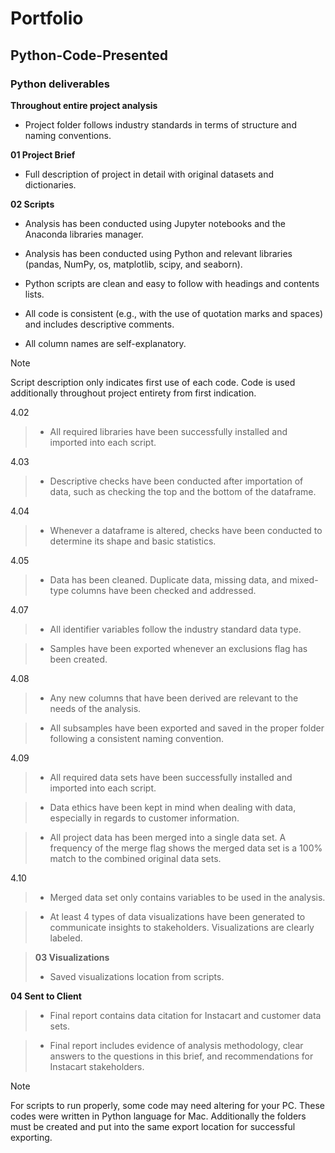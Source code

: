 # Portfolio
## Python-Code-Presented
### **Python deliverables**

**Throughout entire project analysis**
- Project folder follows industry standards in terms of structure and naming conventions.

**01 Project Brief**
- Full description of project in detail with original datasets and dictionaries.

**02 Scripts**
- Analysis has been conducted using Jupyter notebooks and the Anaconda libraries manager.

- Analysis has been conducted using Python and relevant libraries (pandas, NumPy, os, matplotlib, scipy, and seaborn).

- Python scripts are clean and easy to follow with headings and contents lists.

- All code is consistent (e.g., with the use of quotation marks and spaces) and includes
descriptive comments.

- All column names are self-explanatory.

> [!Note]
> Script description only indicates first use of each code. Code is used additionally throughout project entirety from first indication.

4.02
> - All required libraries have been successfully installed and imported into each script.
  
4.03
>- Descriptive checks have been conducted after importation of data, such as checking
the top and the bottom of the dataframe.

4.04
>- Whenever a dataframe is altered, checks have been conducted to determine its
shape and basic statistics.

4.05
> - Data has been cleaned. Duplicate data, missing data, and mixed-type columns have
been checked and addressed.
  
4.07
> - All identifier variables follow the industry standard data type.

>- Samples have been exported whenever an exclusions flag has been created.

4.08
> - Any new columns that have been derived are relevant to the needs of the analysis.

> - All subsamples have been exported and saved in the proper folder following a
consistent naming convention.

4.09
> - All required data sets have been successfully installed and imported into each script.

> - Data ethics have been kept in mind when dealing with data, especially in regards to
customer information.

> - All project data has been merged into a single data set. A frequency of the merge flag
shows the merged data set is a 100% match to the combined original data sets.

4.10
> - Merged data set only contains variables to be used in the analysis.

> - At least 4 types of data visualizations have been generated to communicate insights
to stakeholders. Visualizations are clearly labeled.

> **03 Visualizations**
> - Saved visualizations location from scripts.

**04 Sent to Client**
> - Final report contains data citation for Instacart and customer data sets.

> - Final report includes evidence of analysis methodology, clear answers to the
questions in this brief, and recommendations for Instacart stakeholders.

>[!Note]
> For scripts to run properly, some code may need altering for your PC. These codes were written in Python language for Mac. Additionally the folders must be created and put into the same export location for successful exporting.
